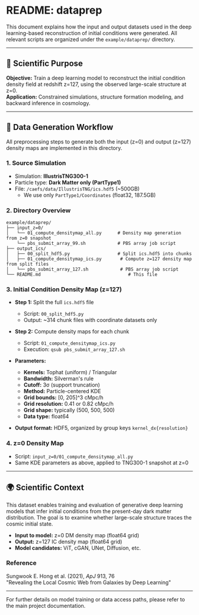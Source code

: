 # README: dataprep

This document explains how the input and output datasets used in the deep learning-based reconstruction of initial conditions were generated. All relevant scripts are organized under the `example/dataprep/` directory.

---

## 🧪 Scientific Purpose

**Objective:** Train a deep learning model to reconstruct the initial condition density field at redshift z=127, using the observed large-scale structure at z=0.  
**Application:** Constrained simulations, structure formation modeling, and backward inference in cosmology.

---

## 🔧 Data Generation Workflow

All preprocessing steps to generate both the input (z=0) and output (z=127) density maps are implemented in this directory.

### 1. **Source Simulation**
- Simulation: **IllustrisTNG300-1**
- Particle type: **Dark Matter only (PartType1)**
- File: `/caefs/data/IllustrisTNG/ics.hdf5` (~500GB)
  - We use only `PartType1/Coordinates` (float32, 187.5GB)

### 2. **Directory Overview**
```
example/dataprep/
├── input_z=0/
│   └── 01_compute_densitymap_all.py      # Density map generation from z=0 snapshot
    └── pbs_submit_array_99.sh            # PBS array job script
├── output_ics/
│   ├── 00_split_hdf5.py                  # Split ics.hdf5 into chunks
│   ├── 01_compute_densitymap_ics.py       # Compute z=127 density map from split files
│   └── pbs_submit_array_127.sh            # PBS array job script
└── README.md                                 # This file
```

### 3. **Initial Condition Density Map (z=127)**

- **Step 1:** Split the full `ics.hdf5` file
  - Script: `00_split_hdf5.py`
  - Output: ~314 chunk files with coordinate datasets only

- **Step 2:** Compute density maps for each chunk
  - Script: `01_compute_densitymap_ics.py`
  - Execution: `qsub pbs_submit_array_127.sh`

- **Parameters:**
  - **Kernels:** Tophat (uniform) / Triangular
  - **Bandwidth:** Silverman's rule
  - **Cutoff:** 3σ (support truncation)
  - **Method:** Particle-centered KDE
  - **Grid bounds:** [0, 205]^3 cMpc/h
  - **Grid resolution:** 0.41 or 0.82 cMpc/h
  - **Grid shape:** typically (500, 500, 500)
  - **Data type:** float64

- **Output format:** HDF5, organized by group keys `kernel_dx{resolution}`

### 4. **z=0 Density Map**
- Script: `input_z=0/01_compute_densitymap_all.py`
- Same KDE parameters as above, applied to TNG300-1 snapshot at z=0

---

## 🌍 Scientific Context

This dataset enables training and evaluation of generative deep learning models that infer initial conditions from the present-day dark matter distribution. The goal is to examine whether large-scale structure traces the cosmic initial state.

- **Input to model:** z=0 DM density map (float64 grid)
- **Output:** z=127 IC density map (float64 grid)
- **Model candidates:** ViT, cGAN, UNet, Diffusion, etc.

### Reference
Sungwook E. Hong et al. (2021), *ApJ* 913, 76  
"Revealing the Local Cosmic Web from Galaxies by Deep Learning"

---

For further details on model training or data access paths, please refer to the main project documentation.

